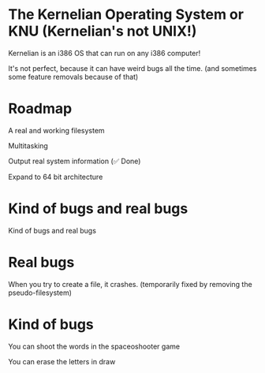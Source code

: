# The Kernelian Operating System or KNU (Kernelian's not UNIX!)

Kernelian is an i386 OS that can run on any i386 computer!

It's not perfect, because it can have weird bugs all the time. (and sometimes some feature removals because of that)

# Roadmap
A real and working filesystem

Multitasking

Output real system information (✅ Done)

Expand to 64 bit architecture

# Kind of bugs and real bugs

Kind of bugs and real bugs

# Real bugs
When you try to create a file, it crashes. (temporarily fixed by removing the pseudo-filesystem)

# Kind of bugs
You can shoot the words in the spaceoshooter game

You can erase the letters in draw
